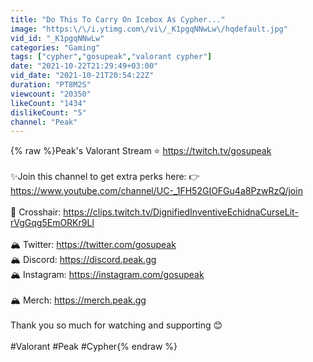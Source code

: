 ```yaml
---
title: "Do This To Carry On Icebox As Cypher..."
image: "https:\/\/i.ytimg.com\/vi\/_K1pgqNNwLw\/hqdefault.jpg"
vid_id: "_K1pgqNNwLw"
categories: "Gaming"
tags: ["cypher","gosupeak","valorant cypher"]
date: "2021-10-22T21:29:49+03:00"
vid_date: "2021-10-21T20:54:22Z"
duration: "PT8M2S"
viewcount: "20350"
likeCount: "1434"
dislikeCount: "5"
channel: "Peak"
---
```

{% raw %}Peak's Valorant Stream ⭐ <a rel="nofollow" target="blank" href="https://twitch.tv/gosupeak">https://twitch.tv/gosupeak</a><br /><br />✨Join this channel to get extra perks here: 👉 <a rel="nofollow" target="blank" href="https://www.youtube.com/channel/UC-_1FH52GIOFGu4a8PzwRzQ/join">https://www.youtube.com/channel/UC-_1FH52GIOFGu4a8PzwRzQ/join</a><br /><br />🎯 Crosshair: <a rel="nofollow" target="blank" href="https://clips.twitch.tv/DignifiedInventiveEchidnaCurseLit-rVgGqg5EmORKr9Ll">https://clips.twitch.tv/DignifiedInventiveEchidnaCurseLit-rVgGqg5EmORKr9Ll</a><br /><br />🏔️ Twitter: <a rel="nofollow" target="blank" href="https://twitter.com/gosupeak">https://twitter.com/gosupeak</a><br />🏔️ Discord: <a rel="nofollow" target="blank" href="https://discord.peak.gg">https://discord.peak.gg</a><br />🏔️ Instagram: <a rel="nofollow" target="blank" href="https://instagram.com/gosupeak">https://instagram.com/gosupeak</a><br /><br />🏔️ Merch: <a rel="nofollow" target="blank" href="https://merch.peak.gg">https://merch.peak.gg</a><br /><br />Thank you so much for watching and supporting 😊<br /><br />#Valorant #Peak #Cypher{% endraw %}
